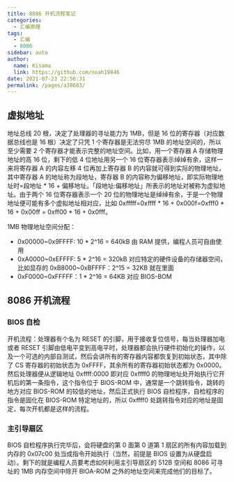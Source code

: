 ```yaml
---
title: 8086 开机流程笔记
categories:
  - 汇编原理
tags:
  - 汇编
  - 8086
sidebar: auto
author:
  name: Kisama
  link: https://github.com/noah19846
date: 2021-07-23 22:56:31
permalink: /pages/a38683/
---
```


## 虚拟地址

地址总线 20 根，决定了处理器的寻址能力为 1MB，但是 16 位的寄存器（对应数据总线也是 16 根）决定了只凭 1 个寄存器是无法穷尽 1MB 的地址空间的，所以至少需要 2 个寄存器才能表示完整的地址空间。比如，用一个寄存器 A 存储物理地址的高 16 位，剩下的低 4 位地址用另一个 16 位寄存器表示绰绰有余，这样一来将寄存器 A 的内容左移 4 位再加上寄存器 B 的内容就可得到实际的物理地址，其中寄存器 A 的地址称为段地址，寄存器 B 的内容称为偏移地址，即实际物理地址时=段地址 \* 16 + 偏移地址。「段地址:偏移地址」所表示的地址对被称为虚拟地址。由于两个 16 位寄存器表示一个 20 位的物理地址是绰绰有余，于是一个物理地址便可能有多个虚拟地址相对应，比如 0xfffff=0xffff \* 16 + 0x000f=0xfff0 \* 16 + 0x00ff = 0xff00 \* 16 + 0x0fff。

1MB 物理地址空间分配：

- 0x00000~0x9FFFF: 10 \* 2^16 = 640kB 由 RAM 提供，编程人员可自由使用
- 0xA0000~0xEFFFF: 5 \* 2^16 = 320kB 对应特定的硬件设备的存储器空间，比如显存的 0xB8000~0xBFFFF：2^15 = 32KB 就在里面
- 0xF0000~0xFFFFF：1 \* 2^16 = 64KB 对应 BIOS-BOM

## 8086 开机流程

### BIOS 自检

开机流程：处理器有个名为 RESET 的引脚，用于接收复位信号，每当处理器加电或者 RESET 引脚由低电平变到高电平时，处理器都会执行硬件初始化的操作，以及一个可选的内部自测试，然后会讲所有的寄存器内容都恢复到初始状态，其中除了 CS 寄存器的初始状态为 0xFFFF，其余所有的寄存器初始状态都为 0x0000。然后处理器便从逻辑地址 0xffff:0000 即对应 0xffff0 的物理地址处开始执行它开机后的第一条指令，这个指令位于 BIOS-ROM 中，通常是一个跳转指令，跳转的地方对应 BIOS-ROM 的较低的地址，然后正式执行 BIOS 自检程序，自检程序的指令是固化在 BIOS-ROM 特定地址的，所以 0xffff0 处跳转指令对应的地址是固定，每次开机都是这样的流程。

### 主引导扇区

BIOS 自检程序执行完毕后，会将硬盘的第 0 面第 0 道第 1 扇区的所有内容加载到内存的 0x07c00 处当成指令开始执行（当然，前提是 BIOS 设置为从硬盘启动）。剩下的就是编程人员要考虑如何利用主引导扇区的 512B 空间和 8086 可寻址的 1MB 内存空间中除开 BIOA-ROM 之外的地址空间来完成他们的目标了。
